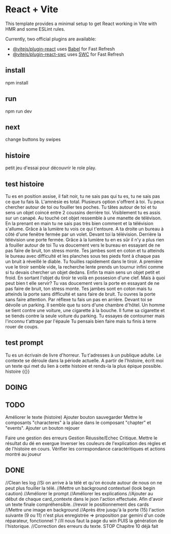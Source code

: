 # React + Vite

This template provides a minimal setup to get React working in Vite with HMR and some ESLint rules.

Currently, two official plugins are available:

- [@vitejs/plugin-react](https://github.com/vitejs/vite-plugin-react/blob/main/packages/plugin-react/README.md) uses [Babel](https://babeljs.io/) for Fast Refresh
- [@vitejs/plugin-react-swc](https://github.com/vitejs/vite-plugin-react-swc) uses [SWC](https://swc.rs/) for Fast Refresh

## install

npm install

## run

npm run dev

## next

change buttons by swipes

## histoire

petit jeu d'essai pour découvrir le role play.

## test histoire

Tu es en position assise, il fait noir, tu ne sais pas qui tu es, tu ne sais pas ce que tu fais là. L'amnèsie es total. Plusieurs option s'offrent à toi. Tu peux chercher autour de toi ou fouiller tes poches.
Tu tâtes autour de toi et tu sens un objet coincé entre 2 coussins derrière toi. Visiblement tu es assis sur un canapé. Au touché cet objet ressemble à une manette de télévison. En la prenant en main tu ne sais pas très bien comment et la télévision s'allume. Grâce à la lumière tu vois ce qui t'entoure. A ta droite un bureau à côté d'une fenêtre fermée par un volet. Devant toi la télévision. Derrière la télévision une porte fermée. Grâce à la lumière tu en es sûr il n'y a plus rien à fouiller autour de toi
Tu va doucement vers le bureau en essayant de ne pas faire de bruit, ton stress monte. Tes jambes sont en coton et tu atteinds le bureau avec difficulté et les planches sous tes pieds font à chaque pas un bruit à réveillé le diable.
Tu fouilles rapidement dans le tiroir. A première vue le tiroir semble vide, la recherche lente prends un tournur infini comme si tu devais chercher un objet dedans. Enfin ta main sens un objet petit et froid. En sortant l'objet du tiroir te voilà en possesion d'une clef. Mais à quoi peut bien t elle servir?
Tu vas doucement vers la porte en essayant de ne pas faire de bruit, ton stress monte. Tes jambes sont en coton mais tu atteinds la porte sans difficulté et sans faire de bruit.
Tu ouvres la porte sans faire attention. Par réflexe tu fais un pas en arrière. Devant toi se dévoile un parking. Il semble que tu sors d'une chambre d'hôtel. Un homme se tient contre une voiture, une cigarette à la bouche. Il fume sa cigarette et se tiends contre la seule voiture du parking.
Tu essayes de contourner mais l'inconnu t'attrape par l'épaule
Tu pensais bien faire mais tu finis à terre rouer de coups.

## test prompt

Tu es un écrivain de livre d'horreur. Tu t'adresses à un publique adulte. Le contexte se déroule dans la période actuelle. A partir de l'histoire, écrit moi un texte qui met du lien à cette histoire et rends-la la plus épique possible. histoire {{}}

## DOING

## TODO

Améliorer le texte (histoire)
Ajouter bouton sauvegarder
Mettre le composants "characteres" à la place dans le composant "chapter" et "events".
Ajouter un bouton rejouer

Faire une gestion des erreurs
Gestion Réussite/Echec Critique.
Mettre le résultat du dé en exergue
Inverser les couleurs de l'explication des règles et de l'histoire en cours.
Vérifier les correspondance caractéritiques et actions montré au joueur

## DONE

//Clean les log
//Si on arrive à la télé et qu'on écoute autour de nous on ne peut plus fouiller la télé.
//Mettre un background contextuel (look begin caution)
//Améliorer le prompt
//Améliorer les explications
//Ajouter au début de chaque card_contexte dans le json l'action effectuée. Afin d'avoir un texte finale compréhensible.
//revoir le positionnement des cards
//Mettre une image en background
//Après être jusqu'à la porte (15) l'action suivante (9 ou 11) n'est plus enregistrée => proposition par gemini d'un code réparateur, fonctionnel ?
//Il nous faut la page du win PUIS la génération de l'historique.
//Correction des erreurs du texte. STOP Chapitre 10 déjà fait
